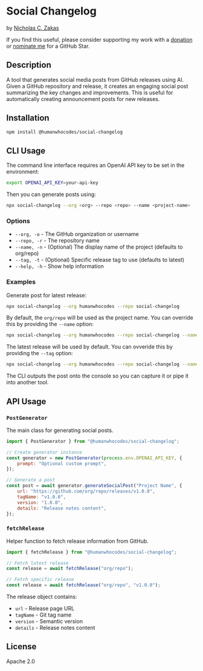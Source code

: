 # Social Changelog

by [Nicholas C. Zakas](https://humanwhocodes.com)

If you find this useful, please consider supporting my work with a [donation](https://humanwhocodes.com/donate) or [nominate me](https://stars.github.com/nominate/) for a GitHub Star.

## Description

A tool that generates social media posts from GitHub releases using AI. Given a GitHub repository and release, it creates an engaging social post summarizing the key changes and improvements. This is useful for automatically creating announcement posts for new releases.

## Installation

```bash
npm install @humanwhocodes/social-changelog
```

## CLI Usage

The command line interface requires an OpenAI API key to be set in the environment:

```bash
export OPENAI_API_KEY=your-api-key
```

Then you can generate posts using:

```bash
npx social-changelog --org <org> --repo <repo> --name <project-name>
```

### Options

- `--org, -o` - The GitHub organization or username
- `--repo, -r` - The repository name
- `--name, -n` - (Optional) The display name of the project (defaults to org/repo)
- `--tag, -t` - (Optional) Specific release tag to use (defaults to latest)
- `--help, -h` - Show help information

### Examples

Generate post for latest release:

```bash
npx social-changelog --org humanwhocodes --repo social-changelog
```

By default, the `org/repo` will be used as the project name. You can override this by providing the `--name` option:

```bash
npx social-changelog --org humanwhocodes --repo social-changelog --name "Social Changelog"
```

The latest release will be used by default. You can ovveride this by providing the `--tag` option:

```bash
npx social-changelog --org humanwhocodes --repo social-changelog --name "Social Changelog" --tag v1.0.0
```

The CLI outputs the post onto the console so you can capture it or pipe it into another tool.

## API Usage

### `PostGenerator`

The main class for generating social posts.

```javascript
import { PostGenerator } from "@humanwhocodes/social-changelog";

// Create generator instance
const generator = new PostGenerator(process.env.OPENAI_API_KEY, {
	prompt: "Optional custom prompt",
});

// Generate a post
const post = await generator.generateSocialPost("Project Name", {
	url: "https://github.com/org/repo/releases/v1.0.0",
	tagName: "v1.0.0",
	version: "1.0.0",
	details: "Release notes content",
});
```

### `fetchRelease`

Helper function to fetch release information from GitHub.

```javascript
import { fetchRelease } from "@humanwhocodes/social-changelog";

// Fetch latest release
const release = await fetchRelease("org/repo");

// Fetch specific release
const release = await fetchRelease("org/repo", "v1.0.0");
```

The release object contains:

- `url` - Release page URL
- `tagName` - Git tag name
- `version` - Semantic version
- `details` - Release notes content

## License

Apache 2.0
